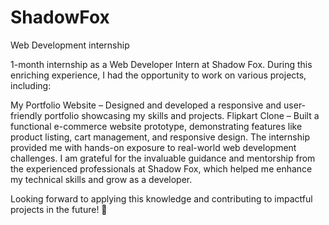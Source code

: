 # ShadowFox
Web Development internship

1-month internship as a Web Developer Intern at Shadow Fox. During this enriching experience, I had the opportunity to work on various projects, including:

My Portfolio Website – Designed and developed a responsive and user-friendly portfolio showcasing my skills and projects.
Flipkart Clone – Built a functional e-commerce website prototype, demonstrating features like product listing, cart management, and responsive design.
The internship provided me with hands-on exposure to real-world web development challenges. I am grateful for the invaluable guidance and mentorship from the experienced professionals at Shadow Fox, which helped me enhance my technical skills and grow as a developer.

Looking forward to applying this knowledge and contributing to impactful projects in the future! 🚀
